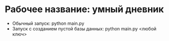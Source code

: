 Рабочее название: умный дневник
=========================

 - Обычный запуск: python main.py
 - Запуск с созданием пустой базы данных: python main.py <любой ключ>
